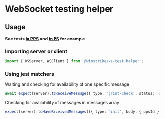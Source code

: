 # WebSocket testing helper

## Usage

**See tests [in PPS](https://github.com/winstrike/admin-desktop/tree/master/packages/proxy-payment-service/src/__tests__) and [in PS](https://github.com/winstrike/payment-service/tree/master/src/__tests__) for example**

### Importing server or client
```ts
import { WSServer, WSClient } from '@winstrike/ws-test-helper';
```

### Using jest matchers
Waiting and checking for availability of one specific message
```ts
await expect(server).toReceiveMessage({ type: 'print-check', status: 'success' });
```

Checking for availability of messages in messages array
```ts
expect(server).toHaveReceivedMessages([{ type: 'init', body: { ppsId } }, { type: 'print-check', status: 'success' }]);
```

